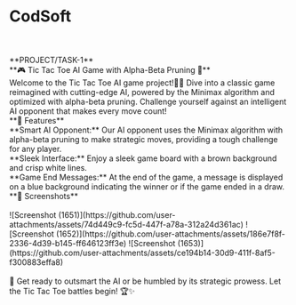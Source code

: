 # **CodSoft**
<br>
<br>
**PROJECT/TASK-1**
<br>
**🎮 Tic Tac Toe AI Game with Alpha-Beta Pruning 🧠**
<br>
Welcome to the Tic Tac Toe AI game project!🤖✨ Dive into a classic game reimagined with cutting-edge AI, powered by the Minimax algorithm and optimized with alpha-beta pruning. Challenge yourself against an intelligent AI opponent that makes every move count!
<br>
**🌟 Features**
<br>
**Smart AI Opponent:** Our AI opponent uses the Minimax algorithm with alpha-beta pruning to make strategic moves, providing a tough challenge for any player.
<br>
**Sleek Interface:** Enjoy a sleek game board with a brown background and crisp white lines.
<br>
**Game End Messages:** At the end of the game, a message is displayed on a blue background indicating the winner or if the game ended in a draw.
<br>
**📸 Screenshots**
<br>
<br>
![Screenshot (1651)](https://github.com/user-attachments/assets/74d449c9-fc5d-447f-a78a-312a24d361ac)
![Screenshot (1652)](https://github.com/user-attachments/assets/186e7f8f-2336-4d39-b145-ff646123ff3e)
![Screenshot (1653)](https://github.com/user-attachments/assets/ce194b14-30d9-411f-8af5-f300883effa8)
<br>
<br>
🚀 Get ready to outsmart the AI or be humbled by its strategic prowess. Let the Tic Tac Toe battles begin! 🏆✨
